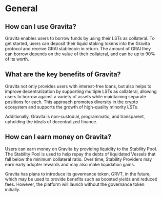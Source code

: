 # General

## How can I use Gravita?

Gravita enables users to borrow funds by using their LSTs as collateral. To get started, users can deposit their liquid staking tokens into the Gravita protocol and receive GRAI stablecoin in return. The amount of GRAI they can borrow depends on the value of their collateral, and can be up to 90% of its worth.

## What are the key benefits of Gravita?

Gravita not only provides users with interest-free loans, but also helps to improve decentralization by supporting multiple LSTs as collateral, allowing users to borrow against a variety of assets while maintaining separate positions for each. This approach promotes diversity in the crypto ecosystem and supports the growth of high-quality minority LSTs.

Additionally, Gravita is non-custodial, programmatic, and transparent, upholding the ideals of decentralized finance.

## How can I earn money on Gravita?

Users can earn money on Gravita by providing liquidity to the Stability Pool. The Stability Pool is used to help repay the debts of liquidated Vessels that fall below the minimum collateral ratio. Over time, Stability Providers may earn early adopter rewards and may also make liquidation gains.

Gravita has plans to introduce its governance token, GRVT, in the future, which may be used to provide benefits such as boosted yields and reduced fees. However, the platform will launch without the governance token initially.